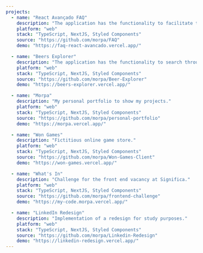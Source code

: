 ```yaml
---
projects:
  - name: "React Avançado FAQ"
    description: "The application has the functionality to facilitate the search for the most frequently asked questions in the Advanced React course."
    platform: "web"
    stack: "TypeScript, NextJS, Styled Components"
    source: "https://github.com/morpa/FAQ"
    demo: "https://faq-react-avancado.vercel.app/"

  - name: "Beers Explorer"
    description: "The application has the functionality to search through an external api, information about beers."
    platform: "web"
    stack: "TypeScript, NextJS, Styled Components"
    source: "https://github.com/morpa/Beer-Explorer"
    demo: "https://beers-explorer.vercel.app/"

  - name: "Morpa"
    description: "My personal portfolio to show my projects."
    platform: "web"
    stack: "TypeScript, NextJS, Styled Components"
    source: "https://github.com/morpa/personal-portfolio"
    demo: "https://morpa.vercel.app/"

  - name: "Won Games"
    description: "Fictitious online game store."
    platform: "web"
    stack: "TypeScript, NextJS, Styled Components"
    source: "https://github.com/morpa/Won-Games-Client"
    demo: "https://won-games.vercel.app/"

  - name: "What's In"
    description: "Challenge for the front end vacancy at Significa."
    platform: "web"
    stack: "TypeScript, NextJS, Styled Components"
    source: "https://github.com/morpa/frontend-challenge"
    demo: "https://my-code.morpa.vercel.app/"

  - name: "LinkedIn Redesign"
    description: "Implementation of a redesign for study purposes."
    platform: "web"
    stack: "TypeScript, NextJS, Styled Components"
    source: "https://github.com/morpa/Linkedin-Redesign"
    demo: "https://linkedin-redesign.vercel.app/"
---
```

